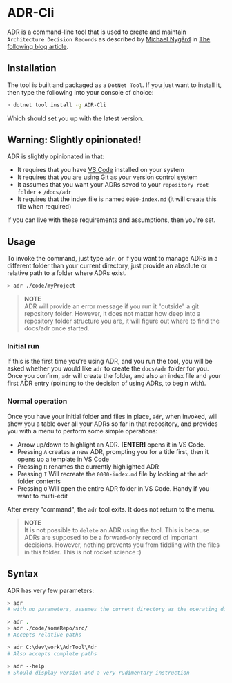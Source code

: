 # ADR-Cli

ADR is a command-line tool that is used to create and maintain `Architecture Decision Records` as described by [Michael Nygård](https://cognitect.com/authors/MichaelNygard.html) in [The following blog article](https://cognitect.com/blog/2011/11/15/documenting-architecture-decisions).

## Installation

The tool is built and packaged as a `DotNet Tool`. If you just want to install it, then type the following into your console of choice: 

```sh
> dotnet tool install -g ADR-Cli
```

Which should set you up with the latest version. 

## Warning: Slightly opinionated!
ADR is slightly opinionated in that:
- It requires that you have [VS Code](https://code.visualstudio.com/) installed on your system
- It requires that you are using [Git](https://git-scm.com/) as your version control system
- It assumes that you want your ADRs saved to your `repository root folder` + `/docs/adr`
- It requires that the index file is named `0000-index.md` (it will create this file when required)

If you can live with these requirements and assumptions, then you're set. 

## Usage

To invoke the command, just type `adr`, or if you want to manage ADRs in a different folder than your current directory, just provide an absolute or relative path to a folder where ADRs exist.

```sh
> adr ./code/myProject
```

> **NOTE**<br />
> ADR will provide an error message if you run it "outside" a git repository folder. However, it does not matter how deep into a repository folder structure you are, it will figure out where to find the docs/adr once started. 

### Initial run
If this is the first time you're using ADR, and you run the tool, you will be asked whether you would like `adr` to create the `docs/adr` folder for you. Once you confirm, `adr` will create the folder, and also an index file and your first ADR entry (pointing to the decision of using ADRs, to begin with). 

### Normal operation

Once you have your initial folder and files in place, `adr`, when invoked, will show you a table over all your ADRs so far in that repository, and provides you with a menu to perform some simple operations: 
- Arrow up/down to highlight an ADR. **[ENTER]** opens it in VS Code.
- Pressing `A` creates a new ADR, prompting you for a title first, then it opens up a template in VS Code
- Pressing `R` renames the currently highlighted ADR
- Pressing `I` Will recreate the `0000-index.md` file by looking at the adr folder contents
- Pressing `O` Will open the entire ADR folder in VS Code. Handy if you want to multi-edit

After every "command", the `adr` tool exits. It does not return to the menu. 

> **NOTE** <br />
> It is not possible to `delete` an ADR using the tool. This is because ADRs are supposed to be a forward-only record of important decisions. However, nothing prevents you from fiddling with the files in this folder. This is not rocket science :)


## Syntax

ADR has very few parameters: 

```sh
> adr
# with no parameters, assumes the current directory as the operating directory

> adr .
> adr ./code/someRepo/src/
# Accepts relative paths

> adr C:\dev\work\AdrTool\Adr
# Also accepts complete paths

> adr --help
# Should display version and a very rudimentary instruction
```





